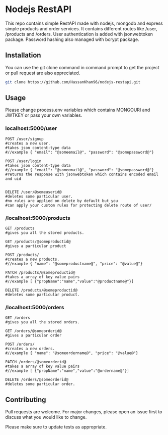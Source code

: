 # Nodejs RestAPI

This repo contains simple RestAPI made with nodejs, mongodb and express simple products and order services. It contains different routes like /user, /products and /orders. User authentication is added with jsonwebtoken package. Password hashing also managed with bcrypt package.
## Installation

You can use the git clone command in command prompt to get the project or pull request are also appreciated.

```bash
git clone https://github.com/HassanKhan96/nodejs-restapi.git
```

## Usage

Please change process.env variables which contains MONGOURI and JWTKEY or pass your own variables.

### localhost:5000/user
```
POST /user/signup
#creates a new user.
#takes json content-type data
#//example { "email": "@someemail@", "password": "@somepassword@"}

POST /user/login
#takes json content-type data
#//example { "email": "@someemail@", "password": "@somepassword@"}
#returns the response with jsonwebtoken which contains encoded email and uid


DELETE /user/@someuserid@
#deletes some particular user.
#no rules are applied on delete by default but you 
#can apply your custom rules for protecting delete route of user/
```

### /localhost:5000/products
```
GET /products 
#gives you all the stored products.

GET /products/@someproductid@
#gives a particular product

POST /products/
#creates a new products.
#//example { "name": "@someproductname@", "price": "@value@"}

PATCH /products/@someproductid@
#takes a array of key value pairs 
#//example [ {"propName":"name","value":"@productname@"}]

DELETE /products/@someproductid@
#deletes some particular product.

```


### /localhost:5000/orders
```
GET /orders 
#gives you all the stored orders.

GET /orders/@someorderid@
#gives a particular order

POST /orders/
#creates a new orders.
#//example { "name": "@someordername@", "price": "@value@"}

PATCH /orders/@someorderid@
#takes a array of key value pairs 
#//example [ {"propName":"name","value":"@ordername@"}]

DELETE /orders/@someorderid@
#deletes some particular order.

```



## Contributing
Pull requests are welcome. For major changes, please open an issue first to discuss what you would like to change.

Please make sure to update tests as appropriate.
